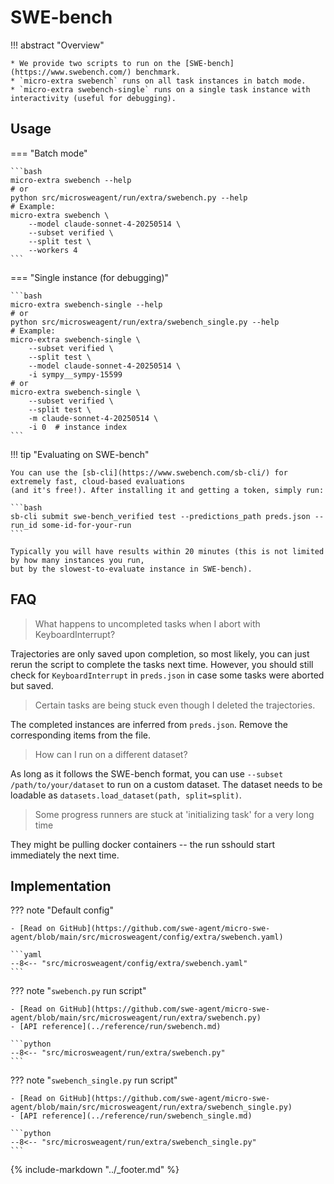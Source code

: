 # SWE-bench

!!! abstract "Overview"

    * We provide two scripts to run on the [SWE-bench](https://www.swebench.com/) benchmark.
    * `micro-extra swebench` runs on all task instances in batch mode.
    * `micro-extra swebench-single` runs on a single task instance with interactivity (useful for debugging).

## Usage

=== "Batch mode"

    ```bash
    micro-extra swebench --help
    # or
    python src/microsweagent/run/extra/swebench.py --help
    # Example:
    micro-extra swebench \
        --model claude-sonnet-4-20250514 \
        --subset verified \
        --split test \
        --workers 4
    ```

=== "Single instance (for debugging)"

    ```bash
    micro-extra swebench-single --help
    # or
    python src/microsweagent/run/extra/swebench_single.py --help
    # Example:
    micro-extra swebench-single \
        --subset verified \
        --split test \
        --model claude-sonnet-4-20250514 \
        -i sympy__sympy-15599
    # or
    micro-extra swebench-single \
        --subset verified \
        --split test \
        -m claude-sonnet-4-20250514 \
        -i 0  # instance index
    ```

!!! tip "Evaluating on SWE-bench"

    You can use the [sb-cli](https://www.swebench.com/sb-cli/) for extremely fast, cloud-based evaluations
    (and it's free!). After installing it and getting a token, simply run:

    ```bash
    sb-cli submit swe-bench_verified test --predictions_path preds.json --run_id some-id-for-your-run
    ```

    Typically you will have results within 20 minutes (this is not limited by how many instances you run,
    but by the slowest-to-evaluate instance in SWE-bench).


## FAQ

> What happens to uncompleted tasks when I abort with KeyboardInterrupt?

Trajectories are only saved upon completion, so most likely, you can just rerun the script to complete the tasks next time.
However, you should still check for `KeyboardInterrupt` in `preds.json` in case some tasks were aborted but saved.

> Certain tasks are being stuck even though I deleted the trajectories.

The completed instances are inferred from `preds.json`. Remove the corresponding items from the file.

> How can I run on a different dataset?

As long as it follows the SWE-bench format, you can use `--subset /path/to/your/dataset` to run on a custom dataset.
The dataset needs to be loadable as `datasets.load_dataset(path, split=split)`.

> Some progress runners are stuck at 'initializing task' for a very long time

They might be pulling docker containers -- the run sshould start immediately the next time.

## Implementation

??? note "Default config"

    - [Read on GitHub](https://github.com/swe-agent/micro-swe-agent/blob/main/src/microsweagent/config/extra/swebench.yaml)

    ```yaml
    --8<-- "src/microsweagent/config/extra/swebench.yaml"
    ```

??? note "`swebench.py` run script"

    - [Read on GitHub](https://github.com/swe-agent/micro-swe-agent/blob/main/src/microsweagent/run/extra/swebench.py)
    - [API reference](../reference/run/swebench.md)

    ```python
    --8<-- "src/microsweagent/run/extra/swebench.py"
    ```

??? note "`swebench_single.py` run script"

    - [Read on GitHub](https://github.com/swe-agent/micro-swe-agent/blob/main/src/microsweagent/run/extra/swebench_single.py)
    - [API reference](../reference/run/swebench_single.md)

    ```python
    --8<-- "src/microsweagent/run/extra/swebench_single.py"
    ```

{% include-markdown "../_footer.md" %}